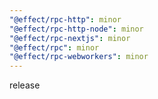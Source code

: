 ```yaml
---
"@effect/rpc-http": minor
"@effect/rpc-http-node": minor
"@effect/rpc-nextjs": minor
"@effect/rpc": minor
"@effect/rpc-webworkers": minor
---
```


release
